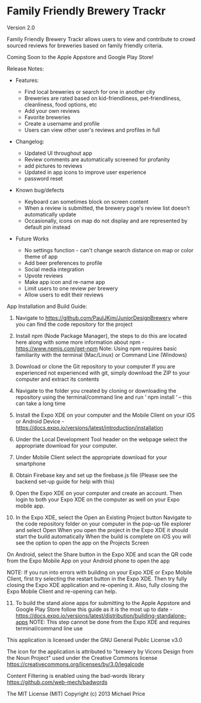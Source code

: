 # Family Friendly Brewery Trackr

Version 2.0

Family Friendly Brewery Trackr allows users to view and contribute to crowd sourced reviews for breweries based on family friendly criteria. 

Coming Soon to the Apple Appstore and Google Play Store!

Release Notes:
- Features:
  - Find local breweries or search for one in another city
  - Breweries are rated based on kid-friendliness, pet-friendliness, cleanliness, food options, etc
  - Add your own reviews
  - Favorite breweries
  - Create a username and profile
  - Users can view other user's reviews and profiles in full 
  
 - Changelog:
   - Updated UI throughout app
   - Review comments are automatically screened for profanity
   - add pictures to reviews
   - Updated in app icons to improve user experience
   - password reset
   
  - Known bug/defects
    - Keyboard can sometimes block on screen content
    - When a review is submitted, the brewery page's review list doesn't automatically update
    - Occasionally, icons on map do not display and are represented by default pin instead
  
  - Future Works
    - No settings function - can't change search distance on map or color theme of app
    - Add beer preferences to profile
    - Social media integration
    - Upvote reviews
    - Make app icon and re-name app
    - Limit users to one review per brewery
    - Allow users to edit their reviews
    
  
App Installation and Build Guide:

1. Navigate to https://github.com/PaulJKim/JuniorDesignBrewery where you can find the code repository for the project

2. Install npm (Node Package Manager), the steps to do this are located here along with some more information about npm - https://www.npmjs.com/get-npm
  Note: Using npm requires basic familiarity with the terminal (Mac/Linux) or Command Line (Windows)

3. Download or clone the Git repository to your computer
  If you are experienced not experienced with git, simply download the ZIP to your computer and extract its contents

4. Navigate to the folder you created by cloning or downloading the repository using the terminal/command line and run ‘ npm install ‘ – this can take a long time

5. Install the Expo XDE on your computer and the Mobile Client on your iOS or Android Device - https://docs.expo.io/versions/latest/introduction/installation

6. Under the Local Development Tool header on the webpage select the appropriate download for your computer.

7. Under Mobile Client select the appropriate download for your smartphone

8. Obtain Firebase key and set up the firebase.js file (Please see the backend set-up guide for help with this)

9. Open the Expo XDE on your computer and create an account. Then login to both your Expo XDE on the computer as well on your Expo mobile app. 

10. In the Expo XDE, select the Open an Existing Project button
  Navigate to the code repository folder on your computer in the pop-up file explorer and select Open
  When you open the project in the Expo XDE it should start the build automatically
  When the build is complete on iOS you will see the option to open the app on the Projects Screen
  
  On Android, select the Share button in the Expo XDE and scan the QR code from the Expo Mobile App on your Android phone to    open the app

NOTE: If you run into errors with building on your Expo XDE or Expo Mobile Client, first try selecting the restart button in the Expo XDE. Then try fully closing the Expo XDE application and re-opening it. Also, fully closing the Expo Mobile Client and re-opening can help.

11. To build the stand alone apps for submitting to the Apple Appstore and Google Play Store follow this guide as it is the most up to date - https://docs.expo.io/versions/latest/distribution/building-standalone-apps
  NOTE: This step cannot be done from the Expo XDE and requires terminal/command line use


  
This application is licensed under the GNU General Public License v3.0
  
The icon for the application is attributed to "brewery by Vicons Design from the Noun Project" used under the Creative Commons license https://creativecommons.org/licenses/by/3.0/legalcode


Content Filtering is enabled using the bad-words library
https://github.com/web-mech/badwords

The MIT License (MIT)
Copyright (c) 2013 Michael Price

